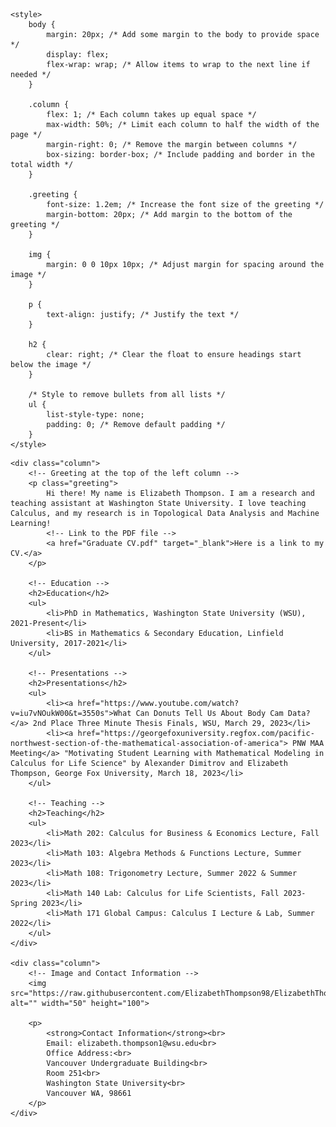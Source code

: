 <!DOCTYPE html>
<html lang="en">
<head>
    <meta charset="UTF-8">
    <meta name="viewport" content="width=device-width, initial-scale=1.0">
    <title>ElizabethThompson98</title>

    <style>
        body {
            margin: 20px; /* Add some margin to the body to provide space */
            display: flex;
            flex-wrap: wrap; /* Allow items to wrap to the next line if needed */
        }

        .column {
            flex: 1; /* Each column takes up equal space */
            max-width: 50%; /* Limit each column to half the width of the page */
            margin-right: 0; /* Remove the margin between columns */
            box-sizing: border-box; /* Include padding and border in the total width */
        }

        .greeting {
            font-size: 1.2em; /* Increase the font size of the greeting */
            margin-bottom: 20px; /* Add margin to the bottom of the greeting */
        }

        img {
            margin: 0 0 10px 10px; /* Adjust margin for spacing around the image */
        }

        p {
            text-align: justify; /* Justify the text */
        }

        h2 {
            clear: right; /* Clear the float to ensure headings start below the image */
        }

        /* Style to remove bullets from all lists */
        ul {
            list-style-type: none;
            padding: 0; /* Remove default padding */
        }
    </style>
</head>
<body>

    <div class="column">
        <!-- Greeting at the top of the left column -->
        <p class="greeting">
            Hi there! My name is Elizabeth Thompson. I am a research and teaching assistant at Washington State University. I love teaching Calculus, and my research is in Topological Data Analysis and Machine Learning!
            <!-- Link to the PDF file -->
            <a href="Graduate CV.pdf" target="_blank">Here is a link to my CV.</a>
        </p>

        <!-- Education -->
        <h2>Education</h2>
        <ul>
            <li>PhD in Mathematics, Washington State University (WSU), 2021-Present</li>
            <li>BS in Mathematics & Secondary Education, Linfield University, 2017-2021</li>
        </ul>

        <!-- Presentations -->
        <h2>Presentations</h2>
        <ul>
            <li><a href="https://www.youtube.com/watch?v=iu7vNOukW00&t=3550s">What Can Donuts Tell Us About Body Cam Data?</a> 2nd Place Three Minute Thesis Finals, WSU, March 29, 2023</li>        
            <li><a href="https://georgefoxuniversity.regfox.com/pacific-northwest-section-of-the-mathematical-association-of-america"> PNW MAA Meeting</a> "Motivating Student Learning with Mathematical Modeling in Calculus for Life Science" by Alexander Dimitrov and Elizabeth Thompson, George Fox University, March 18, 2023</li>
        </ul>

        <!-- Teaching -->
        <h2>Teaching</h2>
        <ul>
            <li>Math 202: Calculus for Business & Economics Lecture, Fall 2023</li>
            <li>Math 103: Algebra Methods & Functions Lecture, Summer 2023</li>
            <li>Math 108: Trigonometry Lecture, Summer 2022 & Summer 2023</li>
            <li>Math 140 Lab: Calculus for Life Scientists, Fall 2023-Spring 2023</li>
            <li>Math 171 Global Campus: Calculus I Lecture & Lab, Summer 2022</li>
        </ul>
    </div>

    <div class="column">
        <!-- Image and Contact Information -->
        <img src="https://raw.githubusercontent.com/ElizabethThompson98/ElizabethThompson98.github.io/main/Directory_Photo.jpg" alt="" width="50" height="100">

        <p>
            <strong>Contact Information</strong><br>
            Email: elizabeth.thompson1@wsu.edu<br>
            Office Address:<br>
            Vancouver Undergraduate Building<br>
            Room 251<br>
            Washington State University<br>
            Vancouver WA, 98661
        </p>
    </div>

</body>
</html>
